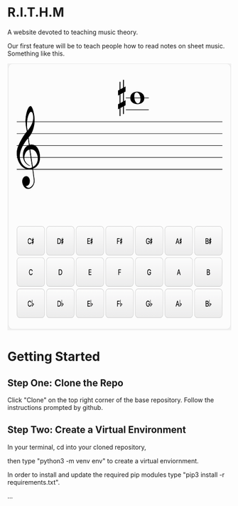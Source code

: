 <h1>R.I.T.H.M</h1>

A website devoted to teaching music theory.

Our first feature will be to teach people how to read notes on sheet music. Something
like this.

<img src="readme_pictures/goal.png" alt="..." height="600" width="600">

<h1>Getting Started</h1>

<h2>Step One: Clone the Repo</h2>
<p>Click "Clone" on the top right corner of the base repository. Follow the instructions prompted by github.</p>

<h2>Step Two: Create a Virtual Environment</h2>
<p>In your terminal, cd into your cloned repository,</p>
<p>then type "python3 -m venv env" to create a virtual enviornment.</p>
<p>In order to install and update the required pip modules type "pip3 install -r requirements.txt".</p>

...

